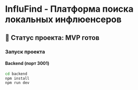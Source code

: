 # InfluFind - Платформа поиска локальных инфлюенсеров

## 🚀 Статус проекта: MVP готов

### Запуск проекта

#### Backend (порт 3001)
```bash
cd backend
npm install
npm run dev